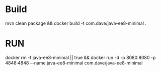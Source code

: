 # Build
mvn clean package && docker build -t com.dave/java-ee8-minimal .

# RUN

docker rm -f java-ee8-minimal || true && docker run -d -p 8080:8080 -p 4848:4848 --name java-ee8-minimal com.dave/java-ee8-minimal 